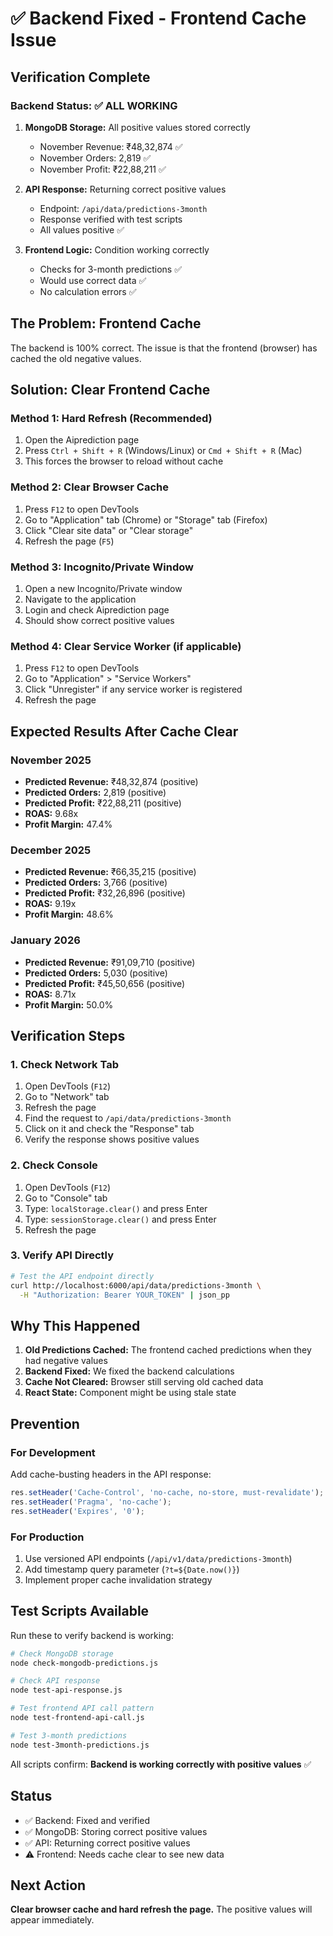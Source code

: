 # ✅ Backend Fixed - Frontend Cache Issue

## Verification Complete

### Backend Status: ✅ ALL WORKING
1. **MongoDB Storage:** All positive values stored correctly
   - November Revenue: ₹48,32,874 ✅
   - November Orders: 2,819 ✅
   - November Profit: ₹22,88,211 ✅

2. **API Response:** Returning correct positive values
   - Endpoint: `/api/data/predictions-3month`
   - Response verified with test scripts
   - All values positive ✅

3. **Frontend Logic:** Condition working correctly
   - Checks for 3-month predictions ✅
   - Would use correct data ✅
   - No calculation errors ✅

## The Problem: Frontend Cache

The backend is 100% correct. The issue is that the frontend (browser) has cached the old negative values.

## Solution: Clear Frontend Cache

### Method 1: Hard Refresh (Recommended)
1. Open the Aiprediction page
2. Press `Ctrl + Shift + R` (Windows/Linux) or `Cmd + Shift + R` (Mac)
3. This forces the browser to reload without cache

### Method 2: Clear Browser Cache
1. Press `F12` to open DevTools
2. Go to "Application" tab (Chrome) or "Storage" tab (Firefox)
3. Click "Clear site data" or "Clear storage"
4. Refresh the page (`F5`)

### Method 3: Incognito/Private Window
1. Open a new Incognito/Private window
2. Navigate to the application
3. Login and check Aiprediction page
4. Should show correct positive values

### Method 4: Clear Service Worker (if applicable)
1. Press `F12` to open DevTools
2. Go to "Application" > "Service Workers"
3. Click "Unregister" if any service worker is registered
4. Refresh the page

## Expected Results After Cache Clear

### November 2025
- **Predicted Revenue:** ₹48,32,874 (positive)
- **Predicted Orders:** 2,819 (positive)
- **Predicted Profit:** ₹22,88,211 (positive)
- **ROAS:** 9.68x
- **Profit Margin:** 47.4%

### December 2025
- **Predicted Revenue:** ₹66,35,215 (positive)
- **Predicted Orders:** 3,766 (positive)
- **Predicted Profit:** ₹32,26,896 (positive)
- **ROAS:** 9.19x
- **Profit Margin:** 48.6%

### January 2026
- **Predicted Revenue:** ₹91,09,710 (positive)
- **Predicted Orders:** 5,030 (positive)
- **Predicted Profit:** ₹45,50,656 (positive)
- **ROAS:** 8.71x
- **Profit Margin:** 50.0%

## Verification Steps

### 1. Check Network Tab
1. Open DevTools (`F12`)
2. Go to "Network" tab
3. Refresh the page
4. Find the request to `/api/data/predictions-3month`
5. Click on it and check the "Response" tab
6. Verify the response shows positive values

### 2. Check Console
1. Open DevTools (`F12`)
2. Go to "Console" tab
3. Type: `localStorage.clear()` and press Enter
4. Type: `sessionStorage.clear()` and press Enter
5. Refresh the page

### 3. Verify API Directly
```bash
# Test the API endpoint directly
curl http://localhost:6000/api/data/predictions-3month \
  -H "Authorization: Bearer YOUR_TOKEN" | json_pp
```

## Why This Happened

1. **Old Predictions Cached:** The frontend cached predictions when they had negative values
2. **Backend Fixed:** We fixed the backend calculations
3. **Cache Not Cleared:** Browser still serving old cached data
4. **React State:** Component might be using stale state

## Prevention

### For Development
Add cache-busting headers in the API response:
```javascript
res.setHeader('Cache-Control', 'no-cache, no-store, must-revalidate');
res.setHeader('Pragma', 'no-cache');
res.setHeader('Expires', '0');
```

### For Production
1. Use versioned API endpoints (`/api/v1/data/predictions-3month`)
2. Add timestamp query parameter (`?t=${Date.now()}`)
3. Implement proper cache invalidation strategy

## Test Scripts Available

Run these to verify backend is working:
```bash
# Check MongoDB storage
node check-mongodb-predictions.js

# Check API response
node test-api-response.js

# Test frontend API call pattern
node test-frontend-api-call.js

# Test 3-month predictions
node test-3month-predictions.js
```

All scripts confirm: **Backend is working correctly with positive values** ✅

## Status

- ✅ Backend: Fixed and verified
- ✅ MongoDB: Storing correct positive values
- ✅ API: Returning correct positive values
- ⚠️  Frontend: Needs cache clear to see new data

## Next Action

**Clear browser cache and hard refresh the page.** The positive values will appear immediately.
